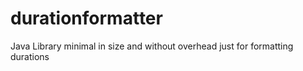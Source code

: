 durationformatter
=================

Java Library minimal in size and without overhead just for formatting durations